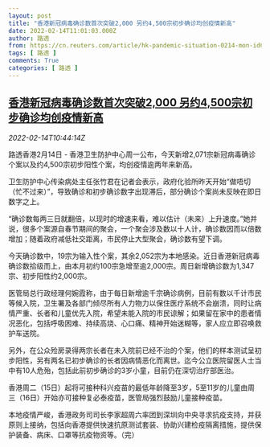 ```yaml
---
layout: post
title: "香港新冠病毒确诊数首次突破2,000 另约4,500宗初步确诊均创疫情新高"
date: 2022-02-14T11:01:03.000Z
author: 路透
from: https://cn.reuters.com/article/hk-pandemic-situation-0214-mon-idCNKBS2KJ0U9
tags: [ 路透 ]
comments: True
categories: [ 路透 ]
---
```

<!--1644836463000-->
[香港新冠病毒确诊数首次突破2,000 另约4,500宗初步确诊均创疫情新高](https://cn.reuters.com/article/hk-pandemic-situation-0214-mon-idCNKBS2KJ0U9)
------

<div>
<div><i>2022-02-14T10:44:14Z</i></div><p>路透香港2月14日 - 香港卫生防护中心周一公布，今天新增2,071宗新冠病毒确诊个案以及约4,500宗初步阳性个案，均创疫情逾两年来新高。</p><p>卫生防护中心传染病处主任张竹君在记者会表示，政府化验所昨天开始“做唔切（忙不过来）”，导致确诊和初步确诊数字出现滞后，部分确诊个案尚未反映在即日数字之上。</p><p>“确诊数每两三日就翻倍，以现时的增速来看，难以估计（未来）上升速度。”她并说，很多个案源自春节期间的聚会，一个聚会涉及数以十人计，确诊数因而以倍数增加；随着政府减低社交距离，市民停止大型聚会，确诊数有望下调。</p><p>今天确诊数中，19宗为输入性个案，其余2,052宗为本地感染。近日香港新冠病毒确诊数拾级而上，由本月初约100宗急增至逾2,000宗。周日新增确诊数为1,347宗、初步阳性约2,000宗。</p><p>医管局总行政经理何婉霞称，由于每日新增逾千宗确诊病例，目前有数以千计市民等候入院，卫生署及各部门倾尽所有人力物力以保住医疗系统不会崩溃，同时让病情严重、长者和儿童优先入院，希望未能入院的市民谅解；如果留在家中的患者情况恶化，包括呼吸困难、持续高烧、心口痛、精神开始迷糊等，家人应立即召唤救护车送院。</p><p>另外，在公众殓房录得两宗长者在未入院前已经不治的个案，他们的样本测试呈初步阳性，另有两名已初步确诊的长者因病情恶化而离世。迄今公立医院留医人士当中有10人危殆，包括此前初步确诊的3岁小童，目前仍在深切治疗部医治。</p><p>香港周二（15日）起将可接种科兴疫苗的最低年龄降至3岁，5至11岁的儿童由周三（16日）开始亦可接种复必泰疫苗，医管局强烈鼓励儿童接种疫苗。</p><p>本地疫情严峻，香港政务司司长李家超周六率团到深圳向中央寻求抗疫支持，并获原则上接纳，包括向香港提供快速抗原测试套装、协助兴建检疫隔离措施，提供保护装备、病床、口罩等抗疫物资等。（完）</p>
</div>
